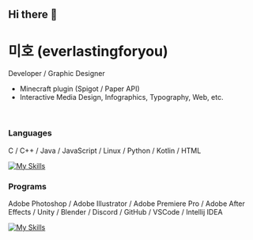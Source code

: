 ## Hi there 👋

# 미호 (everlastingforyou)
Developer / Graphic Designer

- Minecraft plugin (Spigot / Paper API)
- Interactive Media Design, Infographics, Typography, Web, etc.

<br />

### Languages
C / C++ / Java / JavaScript / Linux / Python / Kotlin / HTML

  <a href="https://skillicons.dev">
    <img src="https://skillicons.dev/icons?i=c,cpp,java,js,linux,py,kotlin,html," alt="My Skills" />
  </a>
</p>

### Programs
Adobe Photoshop / Adobe Illustrator / Adobe Premiere Pro / Adobe After Effects / Unity / Blender / Discord / GitHub / VSCode / Intellij IDEA

  <a href="https://skillicons.dev">
    <img src="https://skillicons.dev/icons?i=ps,ai,pr,ae,unity,blender,discord,github,vscode,idea," alt="My Skills" />
  </a>
</p>

